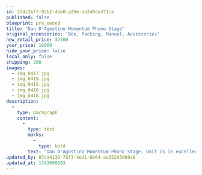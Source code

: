 ```yaml
---
id: 1f4c2bff-92b2-4bb0-a29e-da248da371ca
published: false
blueprint: pre_owned
title: "Dan D'Agostino Momentum Phono Stage"
original_accessories: 'Box, Packing, Manual, Accessories'
new_retail_price: 32500
your_price: 16000
hide_your_price: false
local_only: false
shipping: 200
images:
  - img_0417.jpg
  - img_0419.jpg
  - img_0415.jpg
  - img_0416.jpg
  - img_0418.jpg
description:
  -
    type: paragraph
    content:
      -
        type: text
        marks:
          -
            type: bold
        text: "Dan D'Agostino Momentum Phono Stage. Unit is in excellent physical and functional condition with original flight case and all accessories. Preamplifier sold as new for $32,500.00. Superb sounding phono preamp that is whisper quiet and highly adjustable for any cartridge.\_"
updated_by: 87ca4130-78f3-4ed1-8b64-aa552d3d08a8
updated_at: 1743698683
---
```

